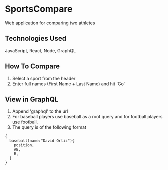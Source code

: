 # SportsCompare
Web application for comparing two athletes

## Technologies Used
JavaScript, React, Node, GraphQL

## How To Compare
1. Select a sport from the header
2. Enter full names (First Name + Last Name) and hit 'Go'

## View in GraphQL
1. Append 'graphql' to the url
2. For baseball players use baseball as a root query and for football players use football.
3. The query is of the following format
```
{
  baseball(name:"David Ortiz"){
    position,
    AB,
    R,
  }
}
```
